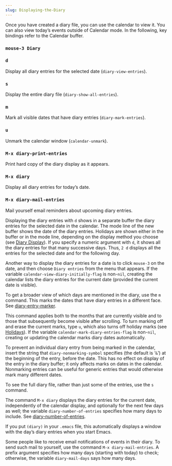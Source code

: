 ```yaml
---
slug: Displaying-the-Diary
---
```


Once you have created a diary file, you can use the calendar to view it. You can also view today’s events outside of Calendar mode. In the following, key bindings refer to the Calendar buffer.

### `mouse-3 Diary`

### `d`

Display all diary entries for the selected date (`diary-view-entries`).

### `s`

Display the entire diary file (`diary-show-all-entries`).

### `m`

Mark all visible dates that have diary entries (`diary-mark-entries`).

### `u`

Unmark the calendar window (`calendar-unmark`).

### `M-x diary-print-entries`

Print hard copy of the diary display as it appears.

### `M-x diary`

Display all diary entries for today’s date.

### `M-x diary-mail-entries`

Mail yourself email reminders about upcoming diary entries.

Displaying the diary entries with `d` shows in a separate buffer the diary entries for the selected date in the calendar. The mode line of the new buffer shows the date of the diary entries. Holidays are shown either in the buffer or in the mode line, depending on the display method you choose (see [Diary Display](Diary-Display)). If you specify a numeric argument with `d`, it shows all the diary entries for that many successive days. Thus, `2 d` displays all the entries for the selected date and for the following day.

Another way to display the diary entries for a date is to click `mouse-3` on the date, and then choose `Diary entries` from the menu that appears. If the variable `calendar-view-diary-initially-flag` is non-`nil`, creating the calendar lists the diary entries for the current date (provided the current date is visible).

To get a broader view of which days are mentioned in the diary, use the `m` command. This marks the dates that have diary entries in a different face. See [diary-entry-marker](Calendar-Customizing).

This command applies both to the months that are currently visible and to those that subsequently become visible after scrolling. To turn marking off and erase the current marks, type `u`, which also turns off holiday marks (see [Holidays](Holidays)). If the variable `calendar-mark-diary-entries-flag` is non-`nil`, creating or updating the calendar marks diary dates automatically.

To prevent an individual diary entry from being marked in the calendar, insert the string that `diary-nonmarking-symbol` specifies (the default is ‘`&`’) at the beginning of the entry, before the date. This has no effect on display of the entry in the diary buffer; it only affects marks on dates in the calendar. Nonmarking entries can be useful for generic entries that would otherwise mark many different dates.

To see the full diary file, rather than just some of the entries, use the `s` command.

The command `M-x diary` displays the diary entries for the current date, independently of the calendar display, and optionally for the next few days as well; the variable `diary-number-of-entries` specifies how many days to include. See [diary-number-of-entries](Diary-Customizing).

If you put `(diary)` in your `.emacs` file, this automatically displays a window with the day’s diary entries when you start Emacs.

Some people like to receive email notifications of events in their diary. To send such mail to yourself, use the command `M-x diary-mail-entries`. A prefix argument specifies how many days (starting with today) to check; otherwise, the variable `diary-mail-days` says how many days.
